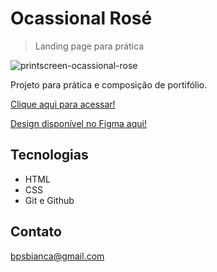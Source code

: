 # Ocassional Rosé
> Landing page para prática

![printscreen-ocassional-rose](https://user-images.githubusercontent.com/100291107/207352865-6c82bba2-d797-453c-bbc2-2cfc3b36bef6.png)

Projeto para prática e composição de portifólio.

[Clique aqui para acessar!](https://landing-page-weld-rho.vercel.app/)

[Design disponível no Figma aqui!](https://www.figma.com/file/qkkUmNBIjRt3uoQLUXvEWX/Landing-page-design-(Community)?node-id=1%3A1837&t=4ZsfcXbBJxCDTlW7-0)

## Tecnologias

- HTML
- CSS
- Git e Github

## Contato

bpsbianca@gmail.com
